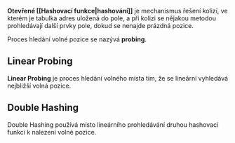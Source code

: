 **Otevřené [[Hashovací funkce|hashování]]** je mechanismus řešení kolizí, ve kterém je tabulka adres uložená do pole, a při kolizi se nějakou metodou prohledávají další prvky pole, dokud se nenajde prázdná pozice.

Proces hledání volné pozice se nazývá **probing**.

## Linear Probing
**Linear Probing** je proces hledání volného místa tím, že se lineární vyhledává nejbližší volná pozice.

## Double Hashing
Double Hashing používá místo lineárního prohledávání druhou hashovací funkci k nalezení volné pozice.